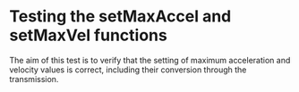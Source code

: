 # Testing the setMaxAccel and setMaxVel functions
The aim of this test is to verify that the setting of maximum acceleration and velocity values is correct, including their conversion through the transmission.